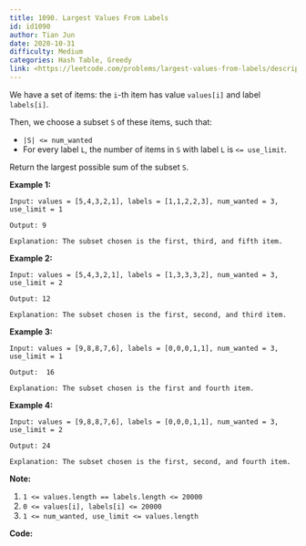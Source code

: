 ```yaml
---
title: 1090. Largest Values From Labels
id: id1090
author: Tian Jun
date: 2020-10-31
difficulty: Medium
categories: Hash Table, Greedy
link: <https://leetcode.com/problems/largest-values-from-labels/description/>
---
```


We have a set of items: the `i`-th item has value `values[i]` and label
`labels[i]`.

Then, we choose a subset `S` of these items, such that:

  * `|S| <= num_wanted`
  * For every label `L`, the number of items in `S` with label `L` is `<= use_limit`.

Return the largest possible sum of the subset `S`.



**Example 1:**
            
	Input: values = [5,4,3,2,1], labels = [1,1,2,2,3], num_wanted = 3, use_limit = 1    
	Output: 9    
	Explanation: The subset chosen is the first, third, and fifth item.    

**Example 2:**
            
	Input: values = [5,4,3,2,1], labels = [1,3,3,3,2], num_wanted = 3, use_limit = 2    
	Output: 12    
	Explanation: The subset chosen is the first, second, and third item.    

**Example 3:**
            
	Input: values = [9,8,8,7,6], labels = [0,0,0,1,1], num_wanted = 3, use_limit = 1    
	Output:  16    
	Explanation: The subset chosen is the first and fourth item.    

**Example 4:**
            
	Input: values = [9,8,8,7,6], labels = [0,0,0,1,1], num_wanted = 3, use_limit = 2    
	Output: 24    
	Explanation: The subset chosen is the first, second, and fourth item.    



**Note:**

  1. `1 <= values.length == labels.length <= 20000`
  2. `0 <= values[i], labels[i] <= 20000`
  3. `1 <= num_wanted, use_limit <= values.length`


**Code:**
